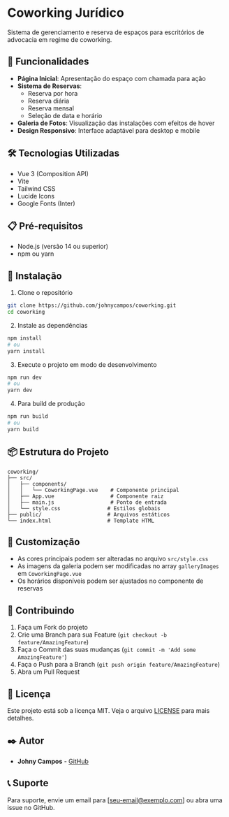 # Coworking Jurídico

Sistema de gerenciamento e reserva de espaços para escritórios de advocacia em regime de coworking.

## 🚀 Funcionalidades

- **Página Inicial**: Apresentação do espaço com chamada para ação
- **Sistema de Reservas**: 
  - Reserva por hora
  - Reserva diária
  - Reserva mensal
  - Seleção de data e horário
- **Galeria de Fotos**: Visualização das instalações com efeitos de hover
- **Design Responsivo**: Interface adaptável para desktop e mobile

## 🛠️ Tecnologias Utilizadas

- Vue 3 (Composition API)
- Vite
- Tailwind CSS
- Lucide Icons
- Google Fonts (Inter)

## 📋 Pré-requisitos

- Node.js (versão 14 ou superior)
- npm ou yarn

## 🔧 Instalação

1. Clone o repositório
```bash
git clone https://github.com/johnycampos/coworking.git
cd coworking
```

2. Instale as dependências
```bash
npm install
# ou
yarn install
```

3. Execute o projeto em modo de desenvolvimento
```bash
npm run dev
# ou
yarn dev
```

4. Para build de produção
```bash
npm run build
# ou
yarn build
```

## 📦 Estrutura do Projeto

```
coworking/
├── src/
│   ├── components/
│   │   └── CoworkingPage.vue    # Componente principal
│   ├── App.vue                  # Componente raiz
│   ├── main.js                  # Ponto de entrada
│   └── style.css               # Estilos globais
├── public/                     # Arquivos estáticos
└── index.html                  # Template HTML
```

## 🎨 Customização

- As cores principais podem ser alteradas no arquivo `src/style.css`
- As imagens da galeria podem ser modificadas no array `galleryImages` em `CoworkingPage.vue`
- Os horários disponíveis podem ser ajustados no componente de reservas

## 🤝 Contribuindo

1. Faça um Fork do projeto
2. Crie uma Branch para sua Feature (`git checkout -b feature/AmazingFeature`)
3. Faça o Commit das suas mudanças (`git commit -m 'Add some AmazingFeature'`)
4. Faça o Push para a Branch (`git push origin feature/AmazingFeature`)
5. Abra um Pull Request

## 📝 Licença

Este projeto está sob a licença MIT. Veja o arquivo [LICENSE](LICENSE) para mais detalhes.

## ✒️ Autor

* **Johny Campos** - [GitHub](https://github.com/johnycampos)

## 📞 Suporte

Para suporte, envie um email para [seu-email@exemplo.com] ou abra uma issue no GitHub.
